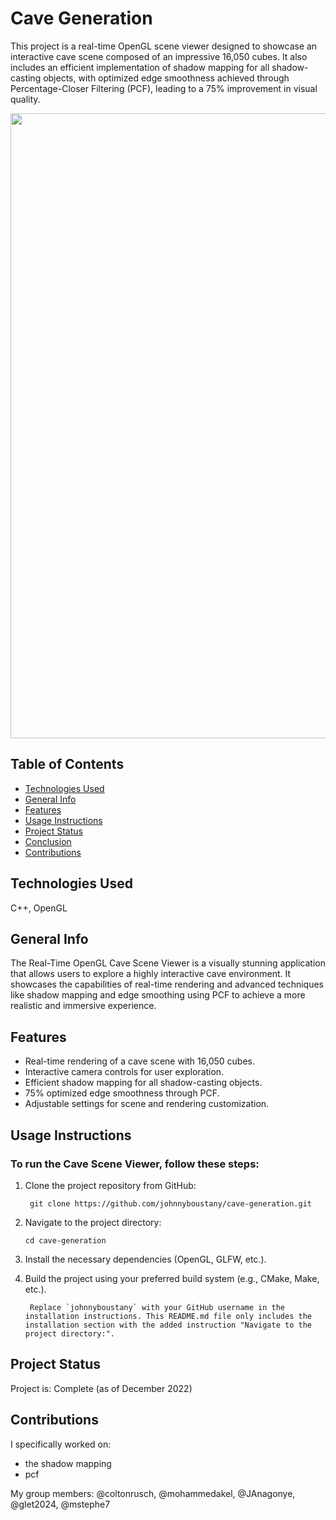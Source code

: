# Cave Generation

This project is a real-time OpenGL scene viewer designed to showcase an interactive cave scene composed of an impressive 16,050 cubes. It also includes an efficient implementation of shadow mapping for all shadow-casting objects, with optimized edge smoothness achieved through Percentage-Closer Filtering (PCF), leading to a 75% improvement in visual quality.

<p align="center">
    <img src="./assets/typeically.png" alt="" width="1000">
</p>

## Table of Contents
* [Technologies Used](#technologies-used)
* [General Info](#general-info)
* [Features](#features)
* [Usage Instructions](#usage-instructions)
* [Project Status](#project-status)
* [Conclusion](#conclusion)
* [Contributions](#contributions)
<!-- * [License](#license) -->

## Technologies Used
C++, OpenGL

## General Info

The Real-Time OpenGL Cave Scene Viewer is a visually stunning application that allows users to explore a highly interactive cave environment. It showcases the capabilities of real-time rendering and advanced techniques like shadow mapping and edge smoothing using PCF to achieve a more realistic and immersive experience.

## Features

- Real-time rendering of a cave scene with 16,050 cubes.
- Interactive camera controls for user exploration.
- Efficient shadow mapping for all shadow-casting objects.
- 75% optimized edge smoothness through PCF.
- Adjustable settings for scene and rendering customization.

## Usage Instructions

### To run the Cave Scene Viewer, follow these steps:

1. Clone the project repository from GitHub:

        git clone https://github.com/johnnyboustany/cave-generation.git

2. Navigate to the project directory:

       cd cave-generation

4. Install the necessary dependencies (OpenGL, GLFW, etc.).
    

5. Build the project using your preferred build system (e.g., CMake, Make, etc.).

        Replace `johnnyboustany` with your GitHub username in the installation instructions. This README.md file only includes the installation section with the added instruction "Navigate to the project directory:".


## Project Status
Project is: Complete (as of December 2022)

## Contributions

 I specifically worked on:
- the shadow mapping
- pcf

My group members: @coltonrusch, @mohammedakel, @JAnagonye, @glet2024, @mstephe7
